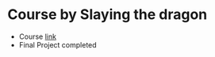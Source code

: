 # Course by Slaying the dragon

- Course [link](https://www.youtube.com/watch?v=j5Oh3EawGkM)
- Final Project completed
